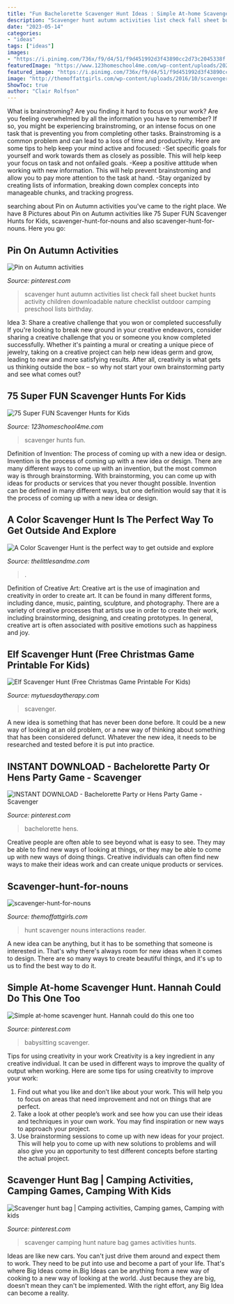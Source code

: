 ```yaml
---
title: "Fun Bachelorette Scavenger Hunt Ideas : Simple At-home Scavenger Hunt. Hannah Could Do This One Too"
description: "Scavenger hunt autumn activities list check fall sheet bucket hunts activity children downloadable nature checklist outdoor camping preschool lists birthday"
date: "2023-05-14"
categories:
- "ideas"
tags: ["ideas"]
images:
- "https://i.pinimg.com/736x/f9/d4/51/f9d451992d3f43890cc2d73c2045338f.jpg"
featuredImage: "https://www.123homeschool4me.com/wp-content/uploads/2020/10/Scavenger-Hunts-for-Kids.jpg"
featured_image: "https://i.pinimg.com/736x/f9/d4/51/f9d451992d3f43890cc2d73c2045338f.jpg"
image: "http://themoffattgirls.com/wp-content/uploads/2016/10/scavenger-hunt-for-nouns.jpg"
ShowToc: true
author: "Clair Rolfson"
---
```



What is brainstroming?
Are you finding it hard to focus on your work? Are you feeling overwhelmed by all the information you have to remember? If so, you might be experiencing brainstroming, or an intense focus on one task that is preventing you from completing other tasks. Brainstroming is a common problem and can lead to a loss of time and productivity. Here are some tips to help keep your mind active and focused: 
-Set specific goals for yourself and work towards them as closely as possible. This will help keep your focus on task and not onfailed goals. 
-Keep a positive attitude when working with new information. This will help prevent brainstroming and allow you to pay more attention to the task at hand. 
-Stay organized by creating lists of information, breaking down complex concepts into manageable chunks, and tracking progress.

	

		
searching about Pin on Autumn activities you've came to the right place. We have 8 Pictures about Pin on Autumn activities like 75 Super FUN Scavenger Hunts for Kids, scavenger-hunt-for-nouns and also scavenger-hunt-for-nouns. Here you go:
		
    
## Pin On Autumn Activities

<img loading=lazy src="https://i.pinimg.com/736x/fb/64/82/fb648275ca20bcf6bc3eb6a4ea73f870--autumn-activities-kids-work.jpg" onerror="this.onerror=null;this.src='https://tse1.mm.bing.net/th?id=OIP.70AMa9_-E2X3RjwGloLOpQHaJ5&amp;pid=15.1';" alt="Pin on Autumn activities">

_Source: pinterest.com_

>scavenger hunt autumn activities list check fall sheet bucket hunts activity children downloadable nature checklist outdoor camping preschool lists birthday. 

	

Idea 3: Share a creative challenge that you won or completed successfully
If you're looking to break new ground in your creative endeavors, consider sharing a creative challenge that you or someone you know completed successfully. Whether it's painting a mural or creating a unique piece of jewelry, taking on a creative project can help new ideas germ and grow, leading to new and more satisfying results. After all, creativity is what gets us thinking outside the box – so why not start your own brainstorming party and see what comes out?

    
## 75 Super FUN Scavenger Hunts For Kids

<img loading=lazy src="https://www.123homeschool4me.com/wp-content/uploads/2020/10/Scavenger-Hunts-for-Kids.jpg" onerror="this.onerror=null;this.src='https://tse3.mm.bing.net/th?id=OIP.OehDCsFf32ocvVvav9mQZwHaLH&amp;pid=15.1';" alt="75 Super FUN Scavenger Hunts for Kids">

_Source: 123homeschool4me.com_

>scavenger hunts fun. 

	

Definition of Invention: The process of coming up with a new idea or design.
Invention is the process of coming up with a new idea or design. There are many different ways to come up with an invention, but the most common way is through brainstorming. With brainstorming, you can come up with ideas for products or services that you never thought possible. Invention can be defined in many different ways, but one definition would say that it is the process of coming up with a new idea or design.

    
## A Color Scavenger Hunt Is The Perfect Way To Get Outside And Explore

<img loading=lazy src="https://thelittlesandme.com/wp-content/uploads/2018/03/KidsColorScavengerHunt_pinterest.jpg" onerror="this.onerror=null;this.src='https://tse4.mm.bing.net/th?id=OIP.vg-HQNmmwdlIUkVA-vAhIwHaM9&amp;pid=15.1';" alt="A Color Scavenger Hunt is the perfect way to get outside and explore">

_Source: thelittlesandme.com_

>. 

	

Definition of Creative Art:
Creative art is the use of imagination and creativity in order to create art. It can be found in many different forms, including dance, music, painting, sculpture, and photography. There are a variety of creative processes that artists use in order to create their work, including brainstorming, designing, and creating prototypes. In general, creative art is often associated with positive emotions such as happiness and joy.

    
## Elf Scavenger Hunt (Free Christmas Game Printable For Kids)

<img loading=lazy src="https://www.mytuesdaytherapy.com/wp-content/uploads/2020/11/Elf-Christmas-Scavenger-Hunt-2-768x1152.jpg" onerror="this.onerror=null;this.src='https://tse3.mm.bing.net/th?id=OIP.QFwsNK5_iIYNbn010EcT-AHaLH&amp;pid=15.1';" alt="Elf Scavenger Hunt (Free Christmas Game Printable For Kids)">

_Source: mytuesdaytherapy.com_

>scavenger. 

	

A new idea is something that has never been done before. It could be a new way of looking at an old problem, or a new way of thinking about something that has been considered defunct. Whatever the new idea, it needs to be researched and tested before it is put into practice.

    
## INSTANT DOWNLOAD - Bachelorette Party Or Hens Party Game - Scavenger

<img loading=lazy src="https://i.pinimg.com/736x/f9/d4/51/f9d451992d3f43890cc2d73c2045338f.jpg" onerror="this.onerror=null;this.src='https://tse3.mm.bing.net/th?id=OIP.RH3iREmlrQfa7Y3il6jAoQHaLc&amp;pid=15.1';" alt="INSTANT DOWNLOAD - Bachelorette Party or Hens Party Game - Scavenger">

_Source: pinterest.com_

>bachelorette hens. 

	

Creative people are often able to see beyond what is easy to see. They may be able to find new ways of looking at things, or they may be able to come up with new ways of doing things. Creative individuals can often find new ways to make their ideas work and can create unique products or services.

    
## Scavenger-hunt-for-nouns

<img loading=lazy src="http://themoffattgirls.com/wp-content/uploads/2016/10/scavenger-hunt-for-nouns.jpg" onerror="this.onerror=null;this.src='https://tse1.mm.bing.net/th?id=OIP.bLQeVXRSibtULu9AvyoQUgHaLH&amp;pid=15.1';" alt="scavenger-hunt-for-nouns">

_Source: themoffattgirls.com_

>hunt scavenger nouns interactions reader. 

	

A new idea can be anything, but it has to be something that someone is interested in. That's why there's always room for new ideas when it comes to design. There are so many ways to create beautiful things, and it's up to us to find the best way to do it.

    
## Simple At-home Scavenger Hunt. Hannah Could Do This One Too

<img loading=lazy src="https://i.pinimg.com/736x/54/91/ce/5491cedbf7e2bed8da37ae21d5d55f9c.jpg" onerror="this.onerror=null;this.src='https://tse2.mm.bing.net/th?id=OIP.BuCZhHbbvYzzBCaEChrSXwAAAA&amp;pid=15.1';" alt="Simple at-home scavenger hunt. Hannah could do this one too">

_Source: pinterest.com_

>babysitting scavenger. 

	

Tips for using creativity in your work
Creativity is a key ingredient in any creative individual. It can be used in different ways to improve the quality of output when working. Here are some tips for using creativity to improve your work: 
1. Find out what you like and don’t like about your work. This will help you to focus on areas that need improvement and not on things that are perfect. 
2. Take a look at other people’s work and see how you can use their ideas and techniques in your own work. You may find inspiration or new ways to approach your project. 
3. Use brainstorming sessions to come up with new ideas for your project. This will help you to come up with new solutions to problems and will also give you an opportunity to test different concepts before starting the actual project. 

    
## Scavenger Hunt Bag | Camping Activities, Camping Games, Camping With Kids

<img loading=lazy src="https://i.pinimg.com/736x/39/ac/e3/39ace3f7eabed4d65375e95f1ed6f65f--nature-scavenger-hunts-camping-scavenger-hunts.jpg" onerror="this.onerror=null;this.src='https://tse1.mm.bing.net/th?id=OIP.dNTF2eeH6ap9oXRCtAySMAHaJ4&amp;pid=15.1';" alt="Scavenger hunt bag | Camping activities, Camping games, Camping with kids">

_Source: pinterest.com_

>scavenger camping hunt nature bag games activities hunts. 

	

Ideas are like new cars. You can't just drive them around and expect them to work. They need to be put into use and become a part of your life. That's where Big Ideas come in.Big Ideas can be anything from a new way of cooking to a new way of looking at the world. Just because they are big, doesn't mean they can't be implemented. With the right effort, any Big Idea can become a reality.

